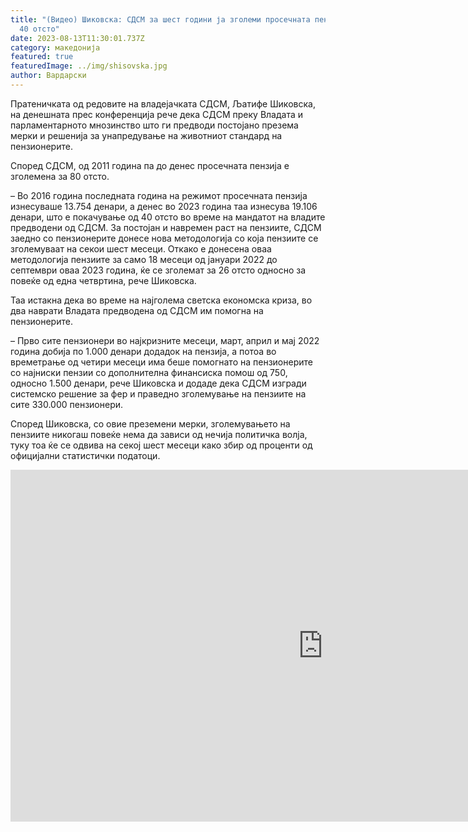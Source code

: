 ```yaml
---
title: "(Видео) Шиковска: СДСМ за шест години ја зголеми просечната пензија за
  40 отсто"
date: 2023-08-13T11:30:01.737Z
category: македонија
featured: true
featuredImage: ../img/shisovska.jpg
author: Вардарски
---
```

<!--StartFragment-->

Пратеничката од редовите на владејачката СДСМ, Љатифе Шиковска, на денешната прес конференција рече дека СДСМ преку Владата и парламентарното мнозинство што ги предводи постојано презема мерки и решенија за унапредување на животниот стандард на пензионерите.

Според СДСМ, од 2011 година па до денес просечната пензија е зголемена за 80 отсто.

– Во 2016 година последната година на режимот просечната пензија изнесуваше 13.754 денари, а денес во 2023 година таа изнесува 19.106 денари, што е покачување од 40 отсто во време на мандатот на владите предводени од СДСМ. За постојан и навремен раст на пензиите, СДСМ заедно со пензионерите донесе нова методологија со која пензиите се зголемуваат на секои шест месеци. Откако е донесена оваа методологија пензиите за само 18 месеци од јануари 2022 до септември оваа 2023 година, ќе се зголемат за 26 отсто односно за повеќе од една четвртина, рече Шиковска.

Таа истакна дека во време на најголема светска економска криза, во два наврати Владата предводена од СДСМ им помогна на пензионерите.

– Прво сите пензионери во најкризните месеци, март, април и мај 2022 година добија по 1.000 денари додадок на пензија, а потоа во времетрање од четири месеци има беше помогнато на пензионерите со најниски пензии со дополнителна финансиска помош од 750, односно 1.500 денари, рече Шиковска и додаде дека СДСМ изгради системско решение за фер и праведно зголемување на пензиите на сите 330.000 пензионери.

Според Шиковска, со овие преземени мерки, зголемувањето на пензиите никогаш повеќе нема да зависи од нечија политичка волја, туку тоа ќе се одвива на секој шест месеци како збир од проценти од официјални статистички податоци.

<!--EndFragment--><iframe width="1000" height="563" src="https://www.youtube.com/embed/lNYclDcykng" title="СДСМ за шест години ја зголеми просечата пензија за 40 отсто" frameborder="0" allow="accelerometer; autoplay; clipboard-write; encrypted-media; gyroscope; picture-in-picture; web-share" allowfullscreen></iframe>